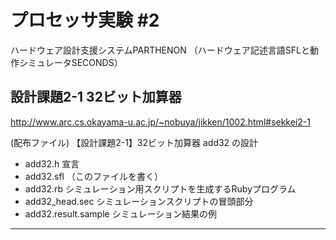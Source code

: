 プロセッサ実験 #2
=================

ハードウェア設計支援システムPARTHENON
（ハードウェア記述言語SFLと動作シミュレータSECONDS）

設計課題2-1 32ビット加算器
--------------------------
http://www.arc.cs.okayama-u.ac.jp/~nobuya/jikken/1002.html#sekkei2-1

(配布ファイル)
【設計課題2-1】32ビット加算器 add32 の設計
  - add32.h             宣言
  - add32.sfl	        （このファイルを書く）
  - add32.rb	        シミュレーション用スクリプトを生成するRubyプログラム
  - add32_head.sec      シミュレーションスクリプトの冒頭部分
  - add32.result.sample シミュレーション結果の例


---
